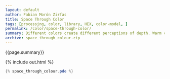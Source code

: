 ```yaml
---
layout: default
author: Fabian Morón Zirfas
title: Space Through Color
tags: [processing, color, library, HEX, color-model, ]
permalink: /color/space-through-color/
summary: Different colors create different perceptions of depth. Warm colors are near cold colors are far.  
archive: space_through_colour.zip
---
```


<div class="hero">{{page.summary}}</div>

<!-- more -->

{% include out.html %}

```java
{% space_through_colour.pde %}
```



